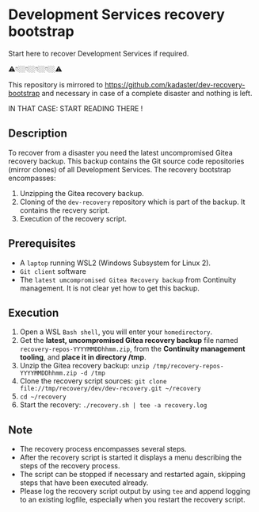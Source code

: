 # Development Services recovery bootstrap

Start here to recover Development Services if required. 

⚠👇🏼👇🏼👇🏼👇🏼⚠

This repository is mirrored to https://github.com/kadaster/dev-recovery-bootstrap and necessary in case of a complete disaster and nothing is left. 

IN THAT CASE: START READING THERE !

## Description

To recover from a disaster you need the latest uncompromised Gitea recovery backup. This backup contains the Git source code repositories (mirror clones) of all Development Services. The recovery bootstrap encompasses:

1. Unzipping the Gitea recovery backup.
1. Cloning of the `dev-recovery` repository which is part of the backup. It contains the recvery script.
1. Execution of the recovery script. 

## Prerequisites

- A `laptop` running WSL2 (Windows Subsystem for Linux 2).
- `Git client` software
- The `latest umcompromised Gitea Recovery backup` from Continuity management. It is not clear yet how to get this backup.

## Execution

1. Open a WSL `Bash shell`, you will enter your `homedirectory`.
1. Get the **latest, uncompromised Gitea recovery backup** file named `recovery-repos-YYYYMMDDhhmm.zip`, from the **Continuity management tooling**, and **place it in directory /tmp**. 
1. Unzip the Gitea recovery backup: `unzip /tmp/recovery-repos-YYYYMMDDhhmm.zip -d /tmp`
1. Clone the recovery script sources: `git clone file://tmp/recovery/dev/dev-recovery.git ~/recovery`
1. `cd ~/recovery`
1. Start the recovery: `./recovery.sh | tee -a recovery.log`

## Note
- The recovery process encompasses several steps. 
- After the recovery script is started it displays a menu describing the steps of the recovery process. 
- The script can be stopped if necessary and restarted again, skipping steps that have been executed already. 
- Please log the recovery script output by using `tee` and append logging to an existing logfile, especially when you restart the recovery script.